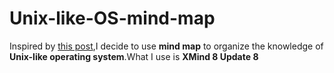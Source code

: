 # Unix-like-OS-mind-map
Inspired by [this post](https://www.zhihu.com/question/20273625/answer/531743073),I decide to use **mind map** to organize the knowledge of **Unix-like operating system**.What I use is **XMind 8 Update 8**
